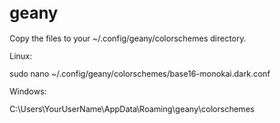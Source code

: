 # geany

Copy the files to your ~/.config/geany/colorschemes directory.

Linux:

sudo nano ~/.config/geany/colorschemes/base16-monokai.dark.conf

Windows:

C:\Users\YourUserName\AppData\Roaming\geany\colorschemes
